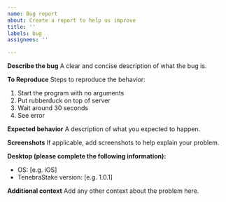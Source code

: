 ```yaml
---
name: Bug report
about: Create a report to help us improve
title: ''
labels: bug
assignees: ''

---
```


**Describe the bug**
A clear and concise description of what the bug is.

**To Reproduce**
Steps to reproduce the behavior:
1. Start the program with no arguments
2. Put rubberduck on top of server
3. Wait around 30 seconds
4. See error

**Expected behavior**
A description of what you expected to happen.

**Screenshots**
If applicable, add screenshots to help explain your problem.

**Desktop (please complete the following information):**
 - OS: [e.g. iOS]
 - TenebraStake version: [e.g. 1.0.1]

**Additional context**
Add any other context about the problem here.
